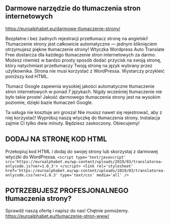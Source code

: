 ## Darmowe narzędzie do tłumaczenia stron internetowych
https://euroalphabet.eu/darmowe-tlumaczenie-strony/

Bezpłatne i bez żadnych rejestracji przetłumacz stronę na angielski! Tłumaczenie strony jest całkowicie automatyczne — jednym kliknięciem otrzymujesz piękne tłumaczenie strony! Wtyczka Wordpress Auto Translate Free dostarcza dla każdego tłumaczenie stron internetowych za darmo. Możesz również w bardzo prosty sposób dodać przycisk na swoją stronę, który natychmiast przetłumaczy Twoją stronę na język wybrany przez użytkownika. Strona nie musi korzystać z WordPressa. Wystarczy przykleić poniższy kod HTML.

Tłumacz Google zapewnia wysokiej jakości automatyczne tłumaczenie stron internetowych w ponad 7 językach. Nigdy wcześniej tłumaczenie nie było takie proste! Jakość darmowego tłumaczenia strony jest na wysokim poziomie, dzięki bazie tłumaczeń Google.

Ta usługa nie kosztuje ani grosza! Nie musisz nawet się rejestrować, aby z niej korzystać! Wypróbuj naszą wtyczkę do tłumaczenia strony. Instalacja zajmie Ci tylko dwie minuty. Będziesz zaskoczony. Obiecujemy!

## DODAJ NA STRONĘ KOD HTML
Przekopiuj kod HTML i dodaj do swojej strony lub skorzystaj z darmowej wtyczki do WordPressa.
`<script type='text/javascript' src='https://euroalphabet.eu/wp-content/uploads/2019/03/translatorea-onlycode.js?ver=1.0.3'> </script> <link rel='stylesheet' href='https://euroalphabet.eu/wp-content/uploads/2019/03/translatorea-onlycode.css?ver=1.0.3' type='text/css' media='all' />`

## POTRZEBUJESZ PROFESJONALNEGO tłumaczenia strony?
Sprawdź naszą ofertę i napisz do nas! Chętnie pomożemy.
https://euroalphabet.eu/tlumaczenie-stron-www/
